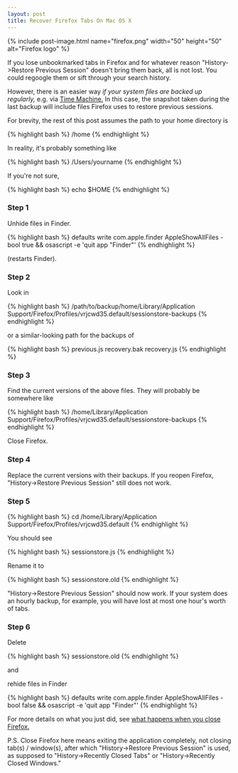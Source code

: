 ```yaml
---
layout: post
title: Recover Firefox Tabs On Mac OS X
---
```


{% include post-image.html name="firefox.png" width="50" height="50" alt="Firefox logo" %}

If you lose unbookmarked tabs in Firefox and for whatever reason "History->Restore Previous Session" doesn't bring them back, all is not lost. You could regoogle them or sift through your search history.

However, there is an easier way *if your system files are backed up regularly,* e.g. via [Time Machine.](https://en.wikipedia.org/wiki/Time_Machine_(macOS)) In this case, the snapshot taken during the last backup will include files Firefox uses to restore previous sessions.

For brevity, the rest of this post assumes the path to your home directory is 

{% highlight bash %}
/home
{% endhighlight %}

In reality, it's probably something like

{% highlight bash %}
/Users/yourname
{% endhighlight %}

If you're not sure, 

{% highlight bash %}
echo $HOME
{% endhighlight %}

### Step 1

Unhide files in Finder. 

{% highlight bash %}
defaults write com.apple.finder AppleShowAllFiles -bool true &amp;&amp; osascript -e 'quit app "Finder"'
{% endhighlight %}

(restarts Finder).

### Step 2

Look in

{% highlight bash %}
/path/to/backup/home/Library/Application Support/Firefox/Profiles/vrjcwd35.default/sessionstore-backups
{% endhighlight %}

or a similar-looking path for the backups of

{% highlight bash %}
previous.js
recovery.bak
recovery.js
{% endhighlight %}

### Step 3

Find the current versions of the above files. They will probably be somewhere like

{% highlight bash %}
/home/Library/Application Support/Firefox/Profiles/vrjcwd35.default/sessionstore-backups
{% endhighlight %}

Close Firefox.

### Step 4

Replace the current versions with their backups. If you reopen Firefox, "History->Restore Previous Session" still does not work.

### Step 5

{% highlight bash %}
cd /home/Library/Application Support/Firefox/Profiles/vrjcwd35.default
{% endhighlight %}

You should see

{% highlight bash %}
sessionstore.js
{% endhighlight %}

Rename it to 

{% highlight bash %}
sessionstore.old
{% endhighlight %}

"History->Restore Previous Session" should now work. If your system does an hourly backup, for example, you will have lost at most one hour's worth of tabs.

### Step 6

Delete 

{% highlight bash %}
sessionstore.old
{% endhighlight %}

and

rehide files in Finder

{% highlight bash %}
defaults write com.apple.finder AppleShowAllFiles -bool false &amp;&amp; osascript -e 'quit app "Finder"'
{% endhighlight %}

For more details on what you just did, see [what happens when you close Firefox.](https://support.mozilla.org/en-US/questions/1088713)

P.S. Close Firefox here means exiting the application completely, not closing tab(s) / window(s), after which "History->Restore Previous Session" is used, as supposed to "History->Recently Closed Tabs" or "History->Recently Closed Windows."
